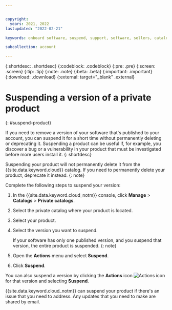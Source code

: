```yaml
---


copyright:
  years: 2021, 2022
lastupdated: "2022-02-21"

keywords: onboard software, suspend, support, software, sellers, catalog, Partner Center - Sell, remove, delete, deprecate, catalogs, private catalogs

subcollection: account

---
```


{:shortdesc: .shortdesc}
{:codeblock: .codeblock}
{:pre: .pre}
{:screen: .screen}
{:tip: .tip}
{:note: .note}
{:beta: .beta}
{:important: .important}
{:download: .download}
{:external: target="_blank" .external}

# Suspending a version of a private product
{: #suspend-product}

If you need to remove a version of your software that's published to your account, you can suspend it for a short time without permanently deleting or deprecating it. Suspending a product can be useful if, for example, you discover a bug or a vulnerability in your product that must be investigated before more users install it. 
{: shortdesc}

Suspending your product will not permanently delete it from the {{site.data.keyword.cloud}} catalog. If you need to permanently delete your product, deprecate it instead.
{: note}

Complete the following steps to suspend your version: 

1. In the {{site.data.keyword.cloud_notm}} console, click **Manage** > **Catalogs** > **Private catalogs**.
1. Select the private catalog where your product is located.
1. Select your product. 
1. Select the version you want to suspend. 
   
   If your software has only one published version, and you suspend that version, the entire product is suspended. 
   {: note}

1. Open the **Actions** menu and select **Suspend**. 
1. Click **Suspend**. 

You can also suspend a version by clicking the **Actions** icon ![Actions icon](../icons/actions-icon-vertical.svg "Actions") for that version and selecting **Suspend**.

{{site.data.keyword.cloud_notm}} can suspend your product if there's an issue that you need to address. Any updates that you need to make are shared by email. 
